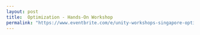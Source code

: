 ```yaml
---
layout: post
title:  Optimization - Hands-On Workshop
permalink: "https://www.eventbrite.com/e/unity-workshops-singapore-optimization-hands-on-workshop-tickets-64657437135"
---
```

